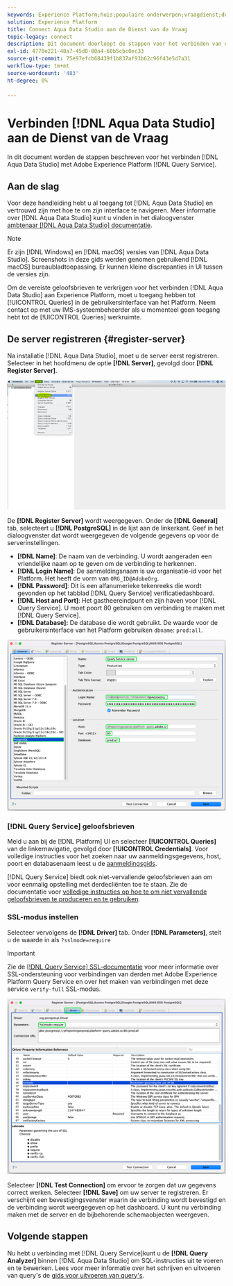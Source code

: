 ```yaml
---
keywords: Experience Platform;huis;populaire onderwerpen;vraagdienst;de dienst van de Vraag;de Studio van Gegevens Aqua;de gegevensstudio van Aqua;verbind met de vraagdienst;
solution: Experience Platform
title: Connect Aqua Data Studio aan de Dienst van de Vraag
topic-legacy: connect
description: Dit document doorloopt de stappen voor het verbinden van de Studio van Gegevens Aqua met de Dienst van de Vraag van Adobe Experience Platform.
exl-id: 4770e221-48a7-45d8-80a4-60b5cbc0ec33
source-git-commit: 75e97efcb68439f1b837af93b62c96f43e5d7a31
workflow-type: tm+mt
source-wordcount: '483'
ht-degree: 0%

---
```


# Verbinden [!DNL Aqua Data Studio] aan de Dienst van de Vraag

In dit document worden de stappen beschreven voor het verbinden [!DNL Aqua Data Studio] met Adobe Experience Platform [!DNL Query Service].

## Aan de slag

Voor deze handleiding hebt u al toegang tot [!DNL Aqua Data Studio] en vertrouwd zijn met hoe te om zijn interface te navigeren. Meer informatie over [!DNL Aqua Data Studio] kunt u vinden in het dialoogvenster [ambtenaar [!DNL Aqua Data Studio] documentatie](https://www.aquaclusters.com/app/home/project/public/aquadatastudio/wikibook/Documentation21.1/page/0/Aqua-Data-Studio-21-1).

>[!NOTE]
>
>Er zijn [!DNL Windows] en [!DNL macOS] versies van [!DNL Aqua Data Studio]. Screenshots in deze gids werden genomen gebruikend [!DNL macOS] bureaubladtoepassing. Er kunnen kleine discrepanties in UI tussen de versies zijn.

Om de vereiste geloofsbrieven te verkrijgen voor het verbinden [!DNL Aqua Data Studio] aan Experience Platform, moet u toegang hebben tot [!UICONTROL Queries] in de gebruikersinterface van het Platform. Neem contact op met uw IMS-systeembeheerder als u momenteel geen toegang hebt tot de [!UICONTROL Queries] werkruimte.

## De server registreren {#register-server}

Na installatie [!DNL Aqua Data Studio], moet u de server eerst registreren. Selecteer in het hoofdmenu de optie **[!DNL Server]**, gevolgd door **[!DNL Register Server]**.

![Het vervolgkeuzemenu Server met registerserver gemarkeerd.](../images/clients/aqua-data-studio/register-server.png)

De **[!DNL Register Server]** wordt weergegeven. Onder de **[!DNL General]** tab, selecteert u **[!DNL PostgreSQL]** in de lijst aan de linkerkant. Geef in het dialoogvenster dat wordt weergegeven de volgende gegevens op voor de serverinstellingen.

- **[!DNL Name]**: De naam van de verbinding. U wordt aangeraden een vriendelijke naam op te geven om de verbinding te herkennen.
- **[!DNL Login Name]**: De aanmeldingsnaam is uw organisatie-id voor het Platform. Het heeft de vorm van `ORG_ID@AdobeOrg`.
- **[!DNL Password]**: Dit is een alfanumerieke tekenreeks die wordt gevonden op het tabblad [!DNL Query Service] verificatiedashboard.
- **[!DNL Host and Port]**: Het gastheereindpunt en zijn haven voor [!DNL Query Service]. U moet poort 80 gebruiken om verbinding te maken met [!DNL Query Service].
- **[!DNL Database]:** De database die wordt gebruikt. De waarde voor de gebruikersinterface van het Platform gebruiken `dbname`: `prod:all`.

![De [!DNL Aqua Data Studio] Het tabblad Algemeen met de vereiste invoervelden gemarkeerd.](../images/clients/aqua-data-studio/register-server-general-tab.png)

### [!DNL Query Service] geloofsbrieven

Meld u aan bij de [!DNL Platform] UI en selecteer **[!UICONTROL Queries]** van de linkernavigatie, gevolgd door **[!UICONTROL Credentials]**. Voor volledige instructies voor het zoeken naar uw aanmeldingsgegevens, host, poort en databasenaam leest u de [aanmeldingsgids](../ui/credentials.md).

[!DNL Query Service] biedt ook niet-vervallende geloofsbrieven aan om voor eenmalig opstelling met derdecliënten toe te staan. Zie de documentatie voor [volledige instructies op hoe te om niet vervallende geloofsbrieven te produceren en te gebruiken](../ui/credentials.md#non-expiring-credentials).

### SSL-modus instellen

Selecteer vervolgens de **[!DNL Driver]** tab. Onder **[!DNL Parameters]**, stelt u de waarde in als `?sslmode=require`

>[!IMPORTANT]
>
>Zie de [[!DNL Query Service] SSL-documentatie](./ssl-modes.md) voor meer informatie over SSL-ondersteuning voor verbindingen van derden met Adobe Experience Platform Query Service en over het maken van verbindingen met deze service `verify-full` SSL-modus.

![De [!DNL Aqua Data Studio] Het tabblad Stuurprogramma met het veld Parameters gemarkeerd.](../images/clients/aqua-data-studio/register-server-driver-tab.png)

Selecteer **[!DNL Test Connection]** om ervoor te zorgen dat uw gegevens correct werken. Selecteer **[!DNL Save]** om uw server te registreren. Er verschijnt een bevestigingsvenster waarin de verbinding wordt bevestigd en de verbinding wordt weergegeven op het dashboard. U kunt nu verbinding maken met de server en de bijbehorende schemaobjecten weergeven.

## Volgende stappen

Nu hebt u verbinding met [!DNL Query Service]kunt u de **[!DNL Query Analyzer]** binnen [!DNL Aqua Data Studio] om SQL-instructies uit te voeren en te bewerken. Lees voor meer informatie over het schrijven en uitvoeren van query&#39;s de [gids voor uitvoeren van query&#39;s](../best-practices/writing-queries.md).
